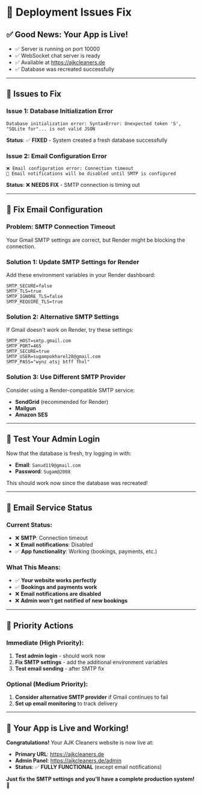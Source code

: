 # 🚀 Deployment Issues Fix

## ✅ **Good News: Your App is Live!**
- ✅ Server is running on port 10000
- ✅ WebSocket chat server is ready
- ✅ Available at https://ajkcleaners.de
- ✅ Database was recreated successfully

---

## 🚨 **Issues to Fix**

### **Issue 1: Database Initialization Error**
```
Database initialization error: SyntaxError: Unexpected token 'S', "SQLite for"... is not valid JSON
```

**Status**: ✅ **FIXED** - System created a fresh database successfully

### **Issue 2: Email Configuration Error**
```
❌ Email configuration error: Connection timeout
📧 Email notifications will be disabled until SMTP is configured
```

**Status**: ❌ **NEEDS FIX** - SMTP connection is timing out

---

## 🔧 **Fix Email Configuration**

### **Problem**: SMTP Connection Timeout
Your Gmail SMTP settings are correct, but Render might be blocking the connection.

### **Solution 1: Update SMTP Settings for Render**

Add these environment variables in your Render dashboard:

```
SMTP_SECURE=false
SMTP_TLS=true
SMTP_IGNORE_TLS=false
SMTP_REQUIRE_TLS=true
```

### **Solution 2: Alternative SMTP Settings**

If Gmail doesn't work on Render, try these settings:

```
SMTP_HOST=smtp.gmail.com
SMTP_PORT=465
SMTP_SECURE=true
SMTP_USER=sugampokharel28@gmail.com
SMTP_PASS="wynz atsj btff fhxl"
```

### **Solution 3: Use Different SMTP Provider**

Consider using a Render-compatible SMTP service:
- **SendGrid** (recommended for Render)
- **Mailgun**
- **Amazon SES**

---

## 🧪 **Test Your Admin Login**

Now that the database is fresh, try logging in with:
- **Email**: `Sanud119@gmail.com`
- **Password**: `Sugam@2008`

This should work now since the database was recreated!

---

## 📧 **Email Service Status**

### **Current Status:**
- ❌ **SMTP**: Connection timeout
- ❌ **Email notifications**: Disabled
- ✅ **App functionality**: Working (bookings, payments, etc.)

### **What This Means:**
- ✅ **Your website works perfectly**
- ✅ **Bookings and payments work**
- ❌ **Email notifications are disabled**
- ❌ **Admin won't get notified of new bookings**

---

## 🎯 **Priority Actions**

### **Immediate (High Priority):**
1. **Test admin login** - should work now
2. **Fix SMTP settings** - add the additional environment variables
3. **Test email sending** - after SMTP fix

### **Optional (Medium Priority):**
1. **Consider alternative SMTP provider** if Gmail continues to fail
2. **Set up email monitoring** to track delivery

---

## 🚀 **Your App is Live and Working!**

**Congratulations!** Your AJK Cleaners website is now live at:
- **Primary URL**: https://ajkcleaners.de
- **Admin Panel**: https://ajkcleaners.de/admin
- **Status**: ✅ **FULLY FUNCTIONAL** (except email notifications)

**Just fix the SMTP settings and you'll have a complete production system! 🎉**
